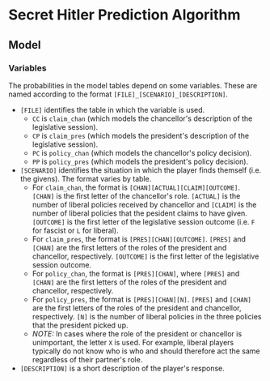 # Secret Hitler Prediction Algorithm

## Model
### Variables
The probabilities in the model tables depend on some variables. These are named according to the format `[FILE]_[SCENARIO]_[DESCRIPTION]`.
- `[FILE]` identifies the table in which the variable is used.
	- `CC` is `claim_chan` (which models the chancellor's description of the legislative session).
	- `CP` is `claim_pres` (which models the president's description of the legislative session).
	- `PC` is `policy_chan` (which models the chancellor's policy decision).
	- `PP` is `policy_pres` (which models the president's policy decision).
- `[SCENARIO]` identifies the situation in which the player finds themself (i.e. the givens). The format varies by table.
	- For `claim_chan`, the format is `[CHAN][ACTUAL][CLAIM][OUTCOME]`. `[CHAN]` is the first letter of the chancellor's role. `[ACTUAL]` is the number of liberal policies received by chancellor and `[CLAIM]` is the number of liberal policies that the pesident claims to have given. `[OUTCOME]` is the first letter of the legislative session outcome (i.e. `F` for fascist or `L` for liberal).
	- For `claim_pres`, the format is `[PRES][CHAN][OUTCOME]`. `[PRES]` and `[CHAN]` are the first letters of the roles of the president and chancellor, respectively. `[OUTCOME]` is the first letter of the legislative session outcome.
	- For `policy_chan`, the format is `[PRES][CHAN]`, where `[PRES]` and `[CHAN]` are the first letters of the roles of the president and chancellor, respectively.
	- For `policy_pres`, the format is `[PRES][CHAN][N]`. `[PRES]` and `[CHAN]` are the first letters of the roles of the president and chancellor, respectively. `[N]` is the number of liberal policies in the three policies that the president picked up.
	- _NOTE:_ In cases where the role of the president or chancellor is unimportant, the letter `X` is used. For example, liberal players typically do not know who is who and should therefore act the same regardless of their partner's role.
- `[DESCRIPTION]` is a short description of the player's response.
